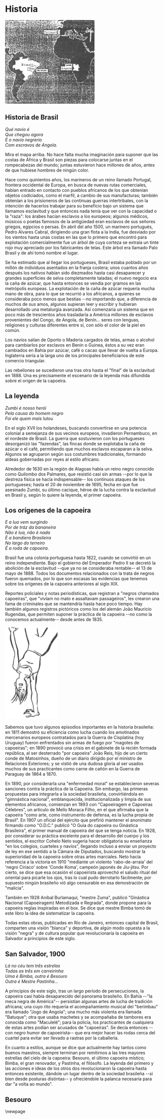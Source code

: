 # Historia

![](img/img03.png)

## Historia de  Brasil

*Qué navio é  
Que chegou agora  
É o navio negrerio  
Com escravos de Angola.*

Mira el mapa arriba. No hace falta mucha imaginación para suponer que las
costas de África y Brasil son piezas para colocarse juntas en el rompecabezas
del mundo; juntas estuvieron hace millones de años, antes de que hubiese hombres
de ningún color.

Hace como quinientos años, los marineros de un reino llamado Portugal, frontera
occidental de Europa, en busca de nuevas rutas comerciales, habían entrado en
contacto con pueblos africanos de los que obtenían objetos codiciados, como el
marfil, a cambio de sus manufacturas; también obtenían a los prisioneros de las
continuas guerras intertribales, con la intención de hacerlos trabajar para su
beneficio bajo un sistema que llamamos esclavitud y que entonces nada tenía que
ver con la capacidad o la "raza": los árabes hacían esclavos a los europeos; algunos
médicos, músicos o poetas famosos de la antigüedad eran esclavos de sus señores
griegos, egipcios o persas. En abril del año 1500, un marinero portugués, Pedro
Alvares Cabral, dirigiendo una gran flota a la India, fue desviado por los vientos
hasta unas costas en las que lo primero que encontró para explotación comercialmente
fue un árbol de cuya corteza se extraía un tinte rojo muy apreciado por los fabricantes
de telas. Este árbol era llamado Palo Brasil y de ahí tomó nombre el lugar.

Se ha estimado que al llegar los portugueses, Brasil estaba poblado por un millón
de individuos asentados en la franja costera; unos cuantos años después los nativos
habían sido diezmados hasta casi desaparecer y grandes superficies de selva 
completamente taladas; el nuevo negocio era la caña de azúcar, que hasta entonces se
vendía por gramos en las metrópolis europeas. La explotación de la caña de azúcar
requería mucha mano de obra, para lo que se recurrió a los africanos, a quienes se
consideraba poco menos que bestias --no importando que, a diferencia de muchos de
sus amos, algunos supieran leer y escribir y hubieran desarrollado una metalurgia
avanzada. Así comenzaría un sistema que en poco más de trescientos años trasladaría
a América millones de esclavos provenientes del Congo, de Angola, de Benín... seres
con lenguas, religiones y culturas diferentes entre sí, con sólo el color de la piel
en común.

Los navíos salían de Oporto o Maderia cargados de telas, armas o alcohol para cambiarlos
por esclavos en Benin o Guinea, éstos a su vez eran cambiados en Bahía por azúcar, café
o cacao que llevar de vuelta a Europa. Inglaterra sería a la larga uno de los principales
beneficiarios de este comercio triangular.

Las rebeliones se sucedieron una tras otra hasta el "final" de la esclavitud en 1888.
Una es precisamente el escenario de la leyenda más difundida sobre el origen de la
capoeira.


## La leyenda

*Zumbi é nosso herói  
Pela causa do homem negro  
Foi ele quem mais lutou*

En el siglo XVII los holandeses, buscando convertirse en una potencia colonial a
semejanza de sus vecinos europeos, invadieron Pernambuco, en el nordeste de Brasil.
La guerra que sostuvieron con los portugueses desorganizó las "fazendas", las fincas
donde se explotaba la caña de azúcar o el café, permitiendo que muchos esclavos
escaparan a la selva. Algunos se agruparon según sus costumbres tradicionales, formando
aldeas gobernadas por reyes al estilo africano.

Alrededor de 1630 en la región de Alagoas había un reino negro conocido como Quilombo
dos Palmares, que resistió casi sin armas --por lo que la destreza física se hacía
indispensable-- los continuos ataques de los portugueses; hasta el 20 de noviembre de
1695, fecha en que fue asesinado Zumbi, su último cacique, héroe de la lucha contra la
esclavitud en Brasil y, según lo quiere la leyenda, el primer capoeira.


## Los orígenes de la capoeira

*E a lua vem surgindo  
Por de tráz da bananeira  
Não è lua, não è nada  
È a bandiera Brasileira  
No largo do terreiro  
É a roda de capoeira.*

Brasil fue una colonia portuguesa hasta 1822, cuando se convirtió en un reino
independiente. Bajo el gobierno del Emperador Pedro II se decretó la abolición de la
esclavitud --que ya no se consideraba rentable-- el 13 de mayo de 1888. Todos los
documentos relacionados con la trata de negros fueron quemados, por lo que son escasas
las evidencias que tenemos sobre los orígenes de la capoeira anteriores al siglo XIX.

Reportes policiales y notas periodísticas, que registran a "negros chamados capoeiras",
que "vivíam no mato e assaltavam passageiros", les crearon una fama de criminales que se
mantendría hasta hace poco tiempo. Hay también algunos registros pictóricos como los del alemán João Mauricio Rugendas, que permiten suponer la práctica de la capoeira --no como
la conocemos actualmente-- desde antes de 1835.

![](img/img04.png)

Sabemos que tuvo algunos episodios importantes en la historia brasileña: en 1811 demostró
su eficiencia como lucha cuando los amotinados mercenarios europeos contratados para la
Guerra de Cisplatina (hoy Uruguay) fueron enfrentados sin armas de fuego por "magotes de
capoeiras"; en 1890 provocó una crisis en el gabinete de 
la recién formada república, al ser desterrado "por capoeira" João Reis, hijo de un 
cierto conde de Matosinhos, dueño de un diario dirigido por el ministro de Relaciones 
Exteriores; y se vistió de una dudosa gloria al ser usados muchos de sus practicantes
como carne de cañón en la Guerra de Paraguay de 1864 a 1870.

En 1890, por considerarla una "enfermedad moral" se establecieron severas sanciones
contra la práctica de la Capoeira. Sin embargo, las primeras propuestas para integrarla
a la sociedad brasileña, convirtiéndola en "gimnástica nacional", emblanquecida, 
institucionalizada y limpia de sus elementos africanos, comienzan en 1893 con
"Capoeiragem e Capoeiras Célebres", un artículo de Mello Moraca Filho, en el que 
afirmaba que la capoeira "como arte, como instrumento de defensa, es la lucha propia
de Brasil". En 1907 un oficial del ejército que prefirió mantener el anonimato firmando
como "O.D.C." publicó "O Guia do capoeira ou Ginástica Brasileira", el primer manual
de capoeira del que se tenga noticia. En 1928, por considerar su práctica excelente para
el desarrollo del cuerpo y los sentidos, el escritor Cohelo Neto sugería hacer
obligatoria su enseñanza "en los colegios, cuarteles y navíos", llegando incluso a
enviar un proyecto de ley en ese sentido a la Cámara de Diputados, buscando mostrar la
superioridad de la capoeira sobre otras artes marciales. Neto hacía referencia a la
victoria en 1910 "mediante un violento 'rabo-de-arraia' del 'negro Ciriaco' sobre 
'Conde Koma', campeón japonés de Jiu-jitsu. Por cierto, se dice que esa ocasión el
capoeirista aprovechó el saludo ritual del oriental para picarle los ojos, tras lo cual
pudo derrotarlo fácilmente; por supuesto ningún brasileño vió algo censurable en esa
demostración de "malicia".

También en 1928 Aníbal Burlamaqui, "mestre Zuma", publicó "Ginástica Nacional 
(Capoeiragem) Metodizada e Regrada", donde propone para la capoeira reglas inspiradas
en el box. Se dice que mestre Bimba tomó de este libro la idea de sistematizar la
capoeira.

Todas estas obras, publicadas en Río de Janeiro, entonces capital de Brasil, comparten
una visión "blanca" y deportiva, de algún modo opuesta a la visión "negra" y de cultura
popular que revolucionaría la capoeira en Salvador a principios de este siglo.


## San Salvador, 1900

*Lá no céu tem três estrelas  
Todas as três em carreirinha  
Uma é Bimba, outra é Besouro  
Outra é Mestre Pastinha...*

A principios de este siglo, tras un largo período de persecuciones, la capoeira casi
había desaparecido del panorama brasileño. En Bahía --"la meca negra de América"--
persistían algunas artes de lucha de tradición africana; una cuyo rito requería el
acompañamiento musical del "berimbau" era llamado "Jogo de Angola"; una mucho más
violenta era llamada "Batuque"; otra que usaba machetes y se acompañaba de tambores
era conocida como "Maculelé"; para la policía, los practicantes de cualquiera de estas
artes podían ser acusados de "capoeiras". Se decía entonces --con negro humor de
capoeirista-- que era mejor hacer las rodas cerca del cuartel para evitar ser llevado
a rastras por la caballería.

En cuanto a estilos, aunque se dice que actualmente hay tantos como buenos maestros,
siempre terminan por remitirnos a las tres mayores estrellas del cielo de la capoeira:
Besouro, el último capoeira místico; Bimba, el gran renovador, y Pastinha, el filósofo.
La leyenda del primero y las acciones e ideas de los otros dos revolucionaron la 
capoeira hasta entonces existente, dándole un lugar dentro de la sociedad brasileña 
--si bien desde posturas distintas-- y ofreciéndole la palanca necesaria para dar "a
volta ao mundo".


## Besouro

\newpage
